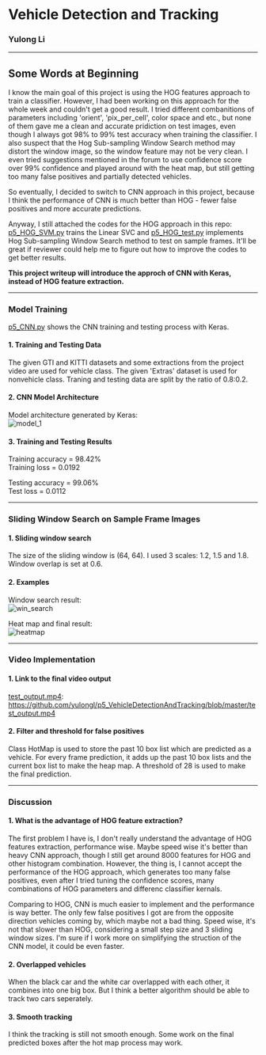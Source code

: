 # Vehicle Detection and Tracking
### Yulong Li  
---
## Some Words at Beginning  

I know the main goal of this project is using the HOG features approach to train a classifier. However, I had been working on this approach for the whole week and couldn't get a good result. I tried different combanitions of parameters including 'orient', 'pix_per_cell', color space and etc., but none of them gave me a clean and accurate pridiction on test images, even though I always got 98% to 99% test accuracy when training the classifier. I also suspect that the Hog Sub-sampling Window Search method may distort the window image, so the window feature may not be very clean. I even tried suggestions mentioned in the forum to use confidence score over 99% confidence and played around with the heat map, but still getting too many false positives and partially detected vehicles.  

So eventually, I decided to switch to CNN approach in this project, because I think the performance of CNN is much better than HOG - fewer false positives and more accurate predictions.  

Anyway, I still attached the codes for the HOG approach in this repo: [p5_HOG_SVM.py](https://github.com/yulongl/p5_VehicleDetectionAndTracking/blob/master/p5_HOG_SVM.py) trains the Linear SVC and [p5_HOG_test.py](https://github.com/yulongl/p5_VehicleDetectionAndTracking/blob/master/p5_HOG_test.py) implements Hog Sub-sampling Window Search method to test on sample frames. It'll be great if reviewer could help me to figure out how to improve the codes to get better results.  

**This project writeup will introduce the approch of CNN with Keras, instead of HOG feature extraction.**  

---
### Model Training  

[p5_CNN.py](https://github.com/yulongl/p5_VehicleDetectionAndTracking/blob/master/p5_CNN.py) shows the CNN training and testing process with Keras.  

#### 1. Training and Testing Data  

The given GTI and KITTI datasets and some extractions from the project video are used for vehicle class. The given 'Extras' dataset is used for nonvehicle class. Traning and testing data are split by the ratio of 0.8:0.2.

#### 2. CNN Model Architecture

Model architecture generated by Keras:  
![model_1](https://github.com/yulongl/p5_VehicleDetectionAndTracking/blob/master/images/model_1.png)  

#### 3. Training and Testing Results

Training accuracy = 98.42%  
Training loss = 0.0192

Testing accuracy = 99.06%  
Test loss = 0.0112  

---  

### Sliding Window Search on Sample Frame Images

#### 1. Sliding window search

The size of the sliding window is (64, 64). I used 3 scales: 1.2, 1.5 and 1.8. Window overlap is set at 0.6.

#### 2. Examples

Window search result:  
![win_search](https://github.com/yulongl/p5_VehicleDetectionAndTracking/blob/master/images/win_search.png)  

Heat map and final result:  
![heatmap](https://github.com/yulongl/p5_VehicleDetectionAndTracking/blob/master/images/heatmap.png)  

---

### Video Implementation

#### 1. Link to the final video output

[test_output.mp4](https://github.com/yulongl/p5_VehicleDetectionAndTracking/blob/master/test_output.mp4): https://github.com/yulongl/p5_VehicleDetectionAndTracking/blob/master/test_output.mp4    


#### 2. Filter and threshold for false positives

Class HotMap is used to store the past 10 box list which are predicted as a vehicle. For every frame prediction, it adds up the past 10 box lists and the current box list to make the heap map. A threshold of 28 is used to make the final prediction.

---

### Discussion

#### 1. What is the advantage of HOG feature extraction?  

The first problem I have is, I don't really understand the advantage of HOG features extraction, performance wise. Maybe speed wise it's better than heavy CNN approach, though I still get around 8000 features for HOG and other histogram combination. However, the thing is, I cannot accept the performance of the HOG approach, which generates too many false positives, even after I tried tuning the confidence scores, many combinations of HOG parameters and differenc classifier kernals.  

Comparing to HOG, CNN is much easier to implement and the performance is way better. The only few false positives I got are from the opposite direction vehicles coming by, which maybe not a bad thing. Speed wise, it's not that slower than HOG, considering a small step size and 3 sliding window sizes. I'm sure if I work more on simplifying the struction of the CNN model, it could be even faster.  

#### 2. Overlapped vehicles  

When the black car and the white car overlapped with each other, it combines into one big box. But I think a better algorithm should be able to track two cars seperately.  

#### 3. Smooth tracking  

I think the tracking is still not smooth enough. Some work on the final predicted boxes after the hot map process may work.  


